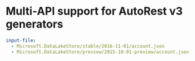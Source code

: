# Multi-API support for AutoRest v3 generators

``` yaml $(enable-multi-api)
input-file:
  - Microsoft.DataLakeStore/stable/2016-11-01/account.json
  - Microsoft.DataLakeStore/preview/2015-10-01-preview/account.json
```
